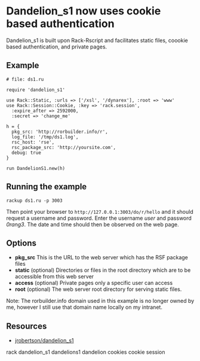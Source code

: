 # Dandelion_s1 now uses cookie based authentication

Dandelion_s1 is built upon Rack-Rscript and facilitates static files, coookie based authentication, and private pages.

## Example

    # file: ds1.ru

    require 'dandelion_s1'

    use Rack::Static, :urls => ['/xsl', '/dynarex'], :root => 'www'
    use Rack::Session::Cookie, :key => 'rack.session',
      :expire_after => 2592000,
      :secret => 'change_me'

    h = {
      pkg_src: 'http://rorbuilder.info/r',
      log_file: '/tmp/ds1.log',
      rsc_host: 'rse',
      rsc_package_src: 'http://yoursite.com',
      debug: true
    }

    run DandelionS1.new(h)

## Running the example

`rackup ds1.ru -p 3003`

Then point your browser to `http://127.0.0.1:3003/do/r/hello` and it should request a username and password. Enter the username *user* and password *0rang3*. The date and time should then be observed on the web page.

## Options

* **pkg_src** This is the URL to the web server which has the RSF package files
* **static** (optional) Directories or files in the root directory which are to be accessible from this web server
* **access** (optional) Private pages only a specific user can access
* **root**   (optional) The web server root directory for serving static files.

Note: The rorbuilder.info domain used in this example is no longer owned by me, however I still use that domain name locally on my intranet.

## Resources

* [jrobertson/dandelion_s1](https://github.com/jrobertson/dandelion_s1)

rack dandelion_s1 dandelions1 dandelion cookies cookie session
